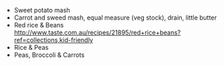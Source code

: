 * Sweet potato mash
* Carrot and sweed mash, equal measure (veg stock), drain, little butter
* Red rice & Beans http://www.taste.com.au/recipes/21895/red+rice+beans?ref=collections,kid-friendly
* Rice & Peas
* Peas, Broccoli & Carrots

